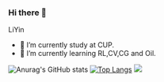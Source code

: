 ### Hi there 👋

<!--
**GodStick233/GodStick233** is a ✨ _special_ ✨ repository because its `README.md` (this file) appears on your GitHub profile.

Here are some ideas to get you started:

- 🔭 I’m currently working on ...
- 🌱 I’m currently learning ...
- 👯 I’m looking to collaborate on ...
- 🤔 I’m looking for help with ...
- 💬 Ask me about ...
- 📫 How to reach me: ...
- 😄 Pronouns: ...
- ⚡ Fun fact: ...
-->
LiYin
- 🔭 I’m currently study at CUP.
- 🌱 I’m currently learning RL,CV,CG and Oil.

![Anurag's GitHub stats](https://github-readme-stats.vercel.app/api?username=GodStick233&show_icons=true&theme=radical?count_private=true)
[![Top Langs](https://github-readme-stats.vercel.app/api/top-langs/?username=GodStick233&layout=compact)](https://github.com/anuraghazra/github-readme-stats)
<img src="https://github-widgetbox.vercel.app/api/skills?frameworks=vue,react,next,nuxt" />
